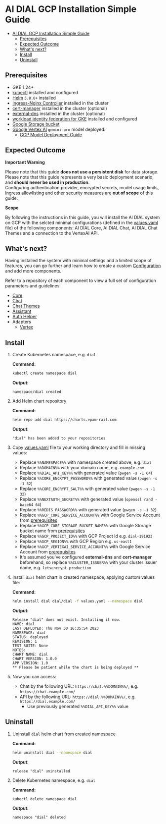 # AI DIAL GCP Installation Simple Guide

- [AI DIAL GCP Installation Simple Guide](#ai-dial-gcp-installation-simple-guide)
  - [Prerequisites](#prerequisites)
  - [Expected Outcome](#expected-outcome)
  - [What's next?](#whats-next)
  - [Install](#install)
  - [Uninstall](#uninstall)
  

## Prerequisites

- GKE 1.24+
- [kubectl](https://kubernetes.io/docs/tasks/tools/#kubectl) installed and configured
- [Helm](https://helm.sh/docs/intro/install/) `3.8.0+` installed
- [Ingress-Nginx Controller](https://kubernetes.github.io/ingress-nginx/deploy/) installed in the cluster
- [cert-manager](https://cert-manager.io/docs/installation/) installed in the cluster (optional)
- [external-dns](https://github.com/kubernetes-sigs/external-dns) installed in the cluster (optional)
- [workload identity federation for GKE](https://cloud.google.com/kubernetes-engine/docs/how-to/workload-identity) installed and configured
- [Google Storage bucket](https://cloud.google.com/storage/docs/buckets)
- [Google Vertex AI](https://cloud.google.com/vertex-ai/?hl=en) `gemini-pro` model deployed:
  - [GCP Model Deployment Guide](https://docs.epam-rail.com/Deployment/Vertex%20Model%20Deployment)

## Expected Outcome

**Important Warning**

Please note that this guide **does not use a persistent disk** for data storage.\
Please note that this guide represents a very basic deployment scenario, and **should never be used in production**.\
Configuring authentication provider, encrypted secrets, model usage limits, Ingress allowlisting and other security measures are **out of scope** of this guide.

**Scope**

By following the instructions in this guide, you will install the AI DIAL system on GCP with the selcted minimal configurations (defined in the [values.yaml](values.yaml) file) of the following components: AI DIAL Core, AI DIAL Chat, AI DIAL Chat Themes and a connection to the VertexAI API.

## What's next?

Having installed the system with minimal settings and a limited scope of features, you can go further and learn how to create a custom [Configuration](https://docs.epam-rail.com/Deployment/configuration) and add more components.

Refer to a repository of each component to view a full set of configuration parameters and guidelines:

* [Core](https://github.com/epam/ai-dial-core)
* [Chat](https://github.com/epam/ai-dial-chat)
* [Chat Themes](https://github.com/epam/ai-dial-chat-themes)
* [Assistant](https://github.com/epam/ai-dial-assistant)
* [Auth Helper](https://github.com/epam/ai-dial-auth-helper)
* Adapters
  * [Vertex](https://github.com/epam/ai-dial-adapter-vertexai)

## Install

1. Create Kubernetes namespace, e.g. `dial`

    **Command:**

    ```sh
    kubectl create namespace dial
    ```

    **Output:**

    ```console
    namespace/dial created
    ```

1. Add Helm chart repository

    **Command:**

    ```sh
    helm repo add dial https://charts.epam-rail.com
    ```

    **Output:**

    ```console
    "dial" has been added to your repositories
    ```

1. Copy [values.yaml](values.yaml) file to your working directory and fill in missing values:
    - Replace `%%NAMESPACE%%` with namespace created above, e.g. `dial`
    - Replace `%%DOMAIN%%` with your domain name, e.g. `example.com`
    - Replace `%%DIAL_API_KEY%%` with generated value (`pwgen -s -1 64`)
    - Replace `%%CORE_ENCRYPT_PASSWORD%%` with generated value (`pwgen -s -1 32`)
    - Replace `%%CORE_ENCRYPT_SALT%%` with generated value (`pwgen -s -1 32`)
    - Replace `%%NEXTAUTH_SECRET%%` with generated value (`openssl rand -base64 64`)
    - Replace `%%REDIS_PASSWORD%%` with generated value (`pwgen -s -1 32`)
    - Replace `%%GCP_CORE_SERVICE_ACCOUNT%%` with Google Service Account from [prerequisites](#prerequisites)
    - Replace `%%GCP_CORE_STORAGE_BUCKET_NAME%%` with Google Storage bucket name from [prerequisites](#prerequisites)
    - Replace `%%GCP_PROJECT_ID%%` with GCP Project Id e.g. `dial-191923`
    - Replace `%%GCP_REGION%%` with GCP Region e.g. `us-east1`
    - Replace `%%GCP_VERTEXAI_SERVICE_ACCOUNT%%` with Google Service Account from [prerequisites](#prerequisites)
    - It's assumed you've configured **external-dns** and **cert-manager** beforehand, so replace `%%CLUSTER_ISSUER%%` with your cluster issuer name, e.g. `letsencrypt-production`

2. Install `dial` helm chart in created namespace, applying custom values file:

    **Command:**

    ```sh
    helm install dial dial/dial -f values.yaml --namespace dial
    ```

    **Output:**

    ```console
    Release "dial" does not exist. Installing it now.
    NAME: dial
    LAST DEPLOYED: Thu Nov 30 16:35:54 2023
    NAMESPACE: dial
    STATUS: deployed
    REVISION: 1
    TEST SUITE: None
    NOTES:
    CHART NAME: dial
    CHART VERSION: 1.0.0
    APP VERSION: 1.0
    ** Please be patient while the chart is being deployed **
    ```

3. Now you can access:
    - Chat by the following URL: `https://chat.%%DOMAIN%%/`, e.g. `https://chat.example.com/`
    - API by the following URL: `https://dial.%%DOMAIN%%/`, e.g. `https://dial.example.com/`
      - Use previously generated `%%DIAL_API_KEY%%` value

## Uninstall

1. Uninstall `dial` helm chart from created namespace

    **Command:**

    ```sh
    helm uninstall dial --namespace dial
    ```

    **Output:**

    ```console
    release "dial" uninstalled
    ```

1. Delete Kubernetes namespace, e.g. `dial`

    **Command:**

    ```sh
    kubectl delete namespace dial
    ```

    **Output:**

    ```console
    namespace "dial" deleted
    ```
